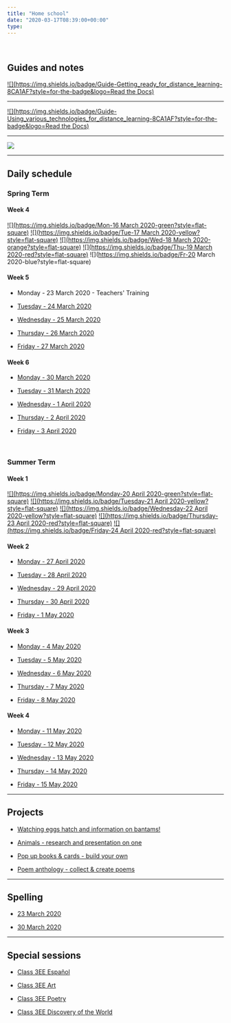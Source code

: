 ```yaml
---
title: "Home school"
date: "2020-03-17T08:39:00+00:00"
type: 
---
```


&nbsp;

## Guides and notes

[![](https://img.shields.io/badge/Guide-Getting_ready_for_distance_learning-8CA1AF?style=for-the-badge&logo=Read the Docs)](home_school/home_school_getting_ready/)

<hr>

[![](https://img.shields.io/badge/Guide-Using_various_technologies_for_distance_learning-8CA1AF?style=for-the-badge&logo=Read the Docs)](home_school/home_school_guide/)

<hr>

[![](https://img.shields.io/badge/Notes-Distance_learning_resources-00B057?style=for-the-badge&logo=Koding)](home_school/home_school_resources/)

<hr>

## Daily schedule

### Spring Term

#### Week 4

[![](https://img.shields.io/badge/Mon-16 March 2020-green?style=flat-square)](/home_school/spring/home_school_schedule_16Mar2020/) [![](https://img.shields.io/badge/Tue-17 March 2020-yellow?style=flat-square)](/home_school/spring/home_school_schedule_17Mar2020/) [![](https://img.shields.io/badge/Wed-18 March 2020-orange?style=flat-square)](/home_school/spring/home_school_schedule_18Mar2020/) [![](https://img.shields.io/badge/Thu-19 March 2020-red?style=flat-square)](/home_school/spring/home_school_schedule_19Mar2020/) ![](https://img.shields.io/badge/Fr-20 March 2020-blue?style=flat-square)

#### Week 5

* Monday - 23 March 2020 - Teachers' Training

* [Tuesday - 24 March 2020](/home_school_schedule_24Mar2020/)

* [Wednesday - 25 March 2020](/home_school_schedule_25Mar2020/)

* [Thursday - 26 March 2020](/home_school_schedule_26Mar2020/)

* [Friday - 27 March 2020](/home_school_schedule_27Mar2020/)

#### Week 6

* [Monday - 30 March 2020](/home_school_schedule_30Mar2020/)

* [Tuesday - 31 March 2020](/home_school_schedule_31Mar2020/)

* [Wednesday - 1 April 2020](/home_school_schedule_01Apr2020/)

* [Thursday - 2 April 2020](/home_school_schedule_02Apr2020/)

* [Friday - 3 April 2020](/home_school_schedule_03Apr2020/)

<br>

### Summer Term

#### Week 1

[![](https://img.shields.io/badge/Monday-20 April 2020-green?style=flat-square)](/home_school/summer/home_school_schedule_20Apr2020/) [![](https://img.shields.io/badge/Tuesday-21 April 2020-yellow?style=flat-square)](/home_school/summer/home_school_schedule_21Apr2020/) [![](https://img.shields.io/badge/Wednesday-22 April 2020-yellow?style=flat-square)](/home_school/summer/home_school_schedule_22Apr2020/) [![](https://img.shields.io/badge/Thursday-23 April 2020-red?style=flat-square)](/home_school/summer/home_school_schedule_23Apr2020/) [![](https://img.shields.io/badge/Friday-24 April 2020-red?style=flat-square)](/home_school/summer/home_school_schedule_24Apr2020/)

#### Week 2

* [Monday - 27 April 2020](/home_school_schedule_27Apr2020/)

* [Tuesday - 28 April 2020](/home_school_schedule_28Apr2020/)

* [Wednesday - 29 April 2020](/home_school_schedule_29Apr2020/)

* [Thursday - 30 April 2020](/home_school_schedule_30Apr2020/)

* [Friday - 1 May 2020](/home_school_schedule_01May2020/)

#### Week 3

* [Monday - 4 May 2020](/home_school_schedule_04May2020/)

* [Tuesday - 5 May 2020](/home_school_schedule_05May2020/)

* [Wednesday - 6 May 2020](/home_school_schedule_06May2020/)

* [Thursday - 7 May 2020](/home_school_schedule_07May2020/)

* [Friday - 8 May 2020](/home_school_schedule_08May2020/)

#### Week 4

* [Monday - 11 May 2020](/home_school_schedule_11May2020/)

* [Tuesday - 12 May 2020](/home_school_schedule_12May2020/)

* [Wednesday - 13 May 2020](/home_school_schedule_13May2020/)

* [Thursday - 14 May 2020](/home_school_schedule_14May2020/)

* [Friday - 15 May 2020](/home_school_schedule_15May2020/)

<hr>

## Projects

* [Watching eggs hatch and information on bantams!](/projects/project1/)

* [Animals - research and presentation on one](/projects/project2/)

* [Pop up books & cards - build your own](/projects/project3/)

* [Poem anthology - collect & create poems](/projects/project4/)

<hr>

## Spelling

* [23 March 2020](/spelling_23Mar2020/)

* [30 March 2020](/spelling_30Mar2020/)

<hr>

## Special sessions

* [Class 3EE Español](/home_school_español/)

* [Class 3EE Art](/home_school_art/)

* [Class 3EE Poetry](/home_school_poetry/)

* [Class 3EE Discovery of the World](/home_school_dow/)

<br/>
<br/>